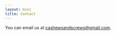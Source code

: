 ```yaml
---
layout: misc
title: Contact
---
```


You can email us at [cashewsandscrews@gmail.com](cashewsandscrews@gmail.com).